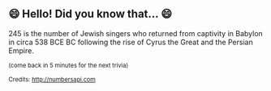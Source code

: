## 😄 Hello! Did you know that... 😄
245 is the number of Jewish singers who returned from captivity in Babylon in circa 538 BCE BC following the rise of Cyrus the Great and the Persian Empire.

<sup>(come back in 5 minutes for the next trivia)</sup>


<sup>Credits: http://numbersapi.com</sup>
